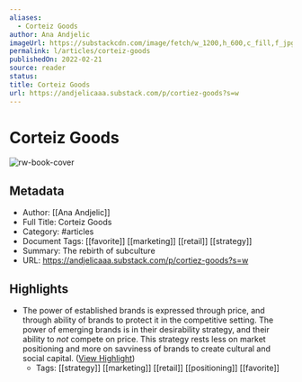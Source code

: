 ```yaml
---
aliases:
  - Corteiz Goods
author: Ana Andjelic
imageUrl: https://substackcdn.com/image/fetch/w_1200,h_600,c_fill,f_jpg,q_auto:good,fl_progressive:steep,g_auto/https%3A%2F%2Fbucketeer-e05bbc84-baa3-437e-9518-adb32be77984.s3.amazonaws.com%2Fpublic%2Fimages%2F63797d2d-41b5-408f-86b7-14bef41d52c1_1024x957.jpeg
permalink: l/articles/corteiz-goods
publishedOn: 2022-02-21
source: reader
status: 
title: Corteiz Goods
url: https://andjelicaaa.substack.com/p/cortiez-goods?s=w
---
```

# Corteiz Goods

![rw-book-cover](https://substackcdn.com/image/fetch/w_1200,h_600,c_fill,f_jpg,q_auto:good,fl_progressive:steep,g_auto/https%3A%2F%2Fbucketeer-e05bbc84-baa3-437e-9518-adb32be77984.s3.amazonaws.com%2Fpublic%2Fimages%2F63797d2d-41b5-408f-86b7-14bef41d52c1_1024x957.jpeg)

## Metadata

- Author: [[Ana Andjelic]]
- Full Title: Corteiz Goods
- Category: #articles
- Document Tags: [[favorite]] [[marketing]] [[retail]] [[strategy]]
- Summary: The rebirth of subculture
- URL: https://andjelicaaa.substack.com/p/cortiez-goods?s=w

## Highlights

- The power of established brands is expressed through price, and through ability of brands to protect it in the competitive setting. The power of emerging brands is in their desirability strategy, and their ability to _not_ compete on price. This strategy rests less on market positioning and more on savviness of brands to create cultural and social capital. ([View Highlight](https://read.readwise.io/read/01h3vhg35c5gzhhtmwz6fw8k0q))
    - Tags: [[strategy]] [[marketing]] [[retail]] [[positioning]] [[favorite]]
